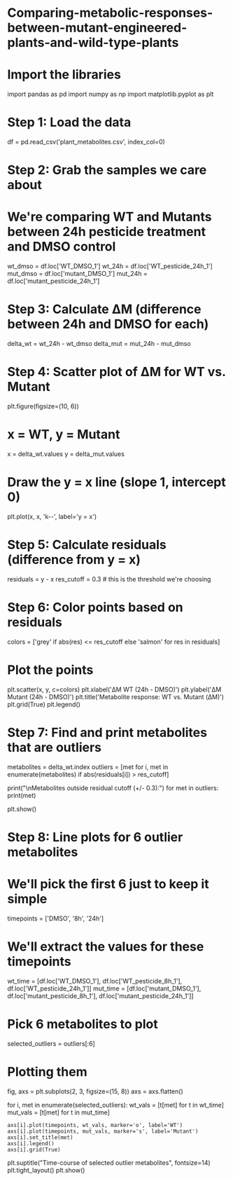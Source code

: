 # Comparing-metabolic-responses-between-mutant-engineered-plants-and-wild-type-plants
# Import the libraries
import pandas as pd
import numpy as np
import matplotlib.pyplot as plt

# Step 1: Load the data
df = pd.read_csv('plant_metabolites.csv', index_col=0)

# Step 2: Grab the samples we care about
# We're comparing WT and Mutants between 24h pesticide treatment and DMSO control

wt_dmso = df.loc['WT_DMSO_1']
wt_24h = df.loc['WT_pesticide_24h_1']
mut_dmso = df.loc['mutant_DMSO_1']
mut_24h = df.loc['mutant_pesticide_24h_1']

# Step 3: Calculate ΔM (difference between 24h and DMSO for each)
delta_wt = wt_24h - wt_dmso
delta_mut = mut_24h - mut_dmso

# Step 4: Scatter plot of ΔM for WT vs. Mutant
plt.figure(figsize=(10, 6))

# x = WT, y = Mutant
x = delta_wt.values
y = delta_mut.values

# Draw the y = x line (slope 1, intercept 0)
plt.plot(x, x, 'k--', label='y = x')

# Step 5: Calculate residuals (difference from y = x)
residuals = y - x
res_cutoff = 0.3  # this is the threshold we're choosing

# Step 6: Color points based on residuals
colors = ['grey' if abs(res) <= res_cutoff else 'salmon' for res in residuals]

# Plot the points
plt.scatter(x, y, c=colors)
plt.xlabel('ΔM WT (24h - DMSO)')
plt.ylabel('ΔM Mutant (24h - DMSO)')
plt.title('Metabolite response: WT vs. Mutant (ΔM)')
plt.grid(True)
plt.legend()

# Step 7: Find and print metabolites that are outliers
metabolites = delta_wt.index
outliers = [met for i, met in enumerate(metabolites) if abs(residuals[i]) > res_cutoff]

print("\nMetabolites outside residual cutoff (+/- 0.3):")
for met in outliers:
    print(met)

plt.show()

# Step 8: Line plots for 6 outlier metabolites
# We'll pick the first 6 just to keep it simple
timepoints = ['DMSO', '8h', '24h']

# We'll extract the values for these timepoints
wt_time = [df.loc['WT_DMSO_1'], df.loc['WT_pesticide_8h_1'], df.loc['WT_pesticide_24h_1']]
mut_time = [df.loc['mutant_DMSO_1'], df.loc['mutant_pesticide_8h_1'], df.loc['mutant_pesticide_24h_1']]

# Pick 6 metabolites to plot
selected_outliers = outliers[:6]

# Plotting them
fig, axs = plt.subplots(2, 3, figsize=(15, 8))
axs = axs.flatten()

for i, met in enumerate(selected_outliers):
    wt_vals = [t[met] for t in wt_time]
    mut_vals = [t[met] for t in mut_time]
    
    axs[i].plot(timepoints, wt_vals, marker='o', label='WT')
    axs[i].plot(timepoints, mut_vals, marker='s', label='Mutant')
    axs[i].set_title(met)
    axs[i].legend()
    axs[i].grid(True)

plt.suptitle("Time-course of selected outlier metabolites", fontsize=14)
plt.tight_layout()
plt.show()
